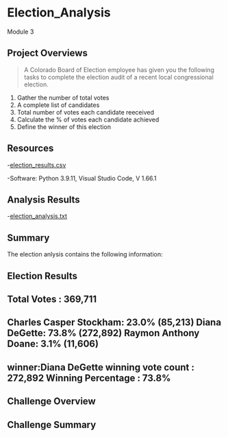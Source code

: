 # Election_Analysis
Module 3

## Project Overviews
> A Colorado Board of Election employee has given you the following tasks to complete the election audit of a recent local congressional election. 

1. Gather the number of total votes
2. A complete list of candidates 
3. Total number of votes each candidate reeceived
4. Calculate the % of votes each candidate achieved
5. Define the winner of this election

## Resources
-[election_results.csv](https://github.com/dpiedra86/Election_Analysis/blob/main/Resources/election_results.csv)

-Software: Python 3.9.11, Visual Studio Code, V 1.66.1

## Analysis Results
-[election_analysis.txt](https://github.com/dpiedra86/Election_Analysis/blob/main/analysis/election_analysis.txt)

## Summary
The election anlysis contains the following information:

Election Results
-------------------------
Total Votes : 369,711
-------------------------
Charles Casper Stockham: 23.0% (85,213)
Diana DeGette: 73.8% (272,892)
Raymon Anthony Doane: 3.1% (11,606)
------------------------
winner:Diana DeGette
winning vote count : 272,892
Winning Percentage : 73.8%
------------------------

## Challenge Overview

## Challenge Summary 


